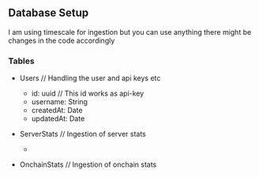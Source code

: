 ## Database Setup

I am using timescale for ingestion but you can use anything there might be changes in the code accordingly

### Tables

- Users // Handling the user and api keys etc

  - id: uuid // This id works as api-key
  - username: String
  - createdAt: Date
  - updatedAt: Date

- ServerStats // Ingestion of server stats

  -

- OnchainStats // Ingestion of onchain stats
